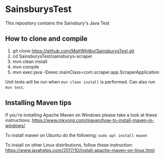 # SainsburysTest
This repository contains the Sainsbury's Java Test

## How to clone and compile
1. git clone https://github.com/MattWhitby/SainsburysTest.git
2. cd SainsburysTest/sainsburys-scraper
3. mvn clean install
4. mvn compile
5. mvn exec:java -Dexec.mainClass=com.scraper.app.ScraperApplication

Unit tests will be run when `mvn clean install` is performed. Can also run `mvn test`.

## Installing Maven tips
If you're installing Apache Maven on Windows please take a look at these instructions: https://www.mkyong.com/maven/how-to-install-maven-in-windows/

To install maven on Ubuntu do the following: `sudo apt install maven`

To install on other Linux distributions, follow these instruction: https://www.javahelps.com/2017/10/install-apache-maven-on-linux.html
